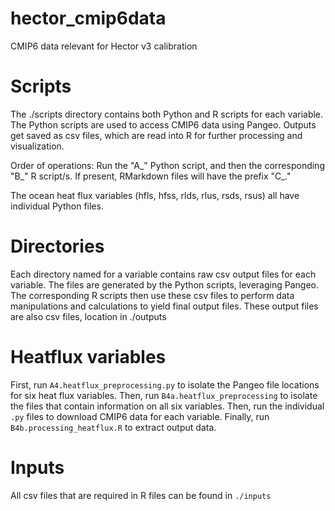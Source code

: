 # hector_cmip6data
CMIP6 data relevant for Hector v3 calibration

# Scripts
The ./scripts directory contains both Python and R scripts for each variable. The Python scripts are used to access CMIP6 data using Pangeo. Outputs get saved as csv files, which are read into R for further processing and visualization. 

Order of operations: Run the "A_" Python script, and then the corresponding "B_" R script/s. If present, RMarkdown files will have the prefix "C_."

The ocean heat flux variables (hfls, hfss, rlds, rlus, rsds, rsus) all have individual Python files. 

# Directories
Each directory named for a variable contains raw csv output files for each variable. The files are generated by the Python scripts, leveraging Pangeo. The corresponding R scripts then use these csv files to perform data manipulations and calculations to yield final output files. These output files are also csv files, location in ./outputs

# Heatflux variables
First, run `A4.heatflux_preprocessing.py` to isolate the Pangeo file locations for six heat flux variables. Then, run `B4a.heatflux_preprocessing` to isolate the files that contain information on all six variables. Then, run the individual `.py` files to download CMIP6 data for each variable. Finally, run `B4b.processing_heatflux.R` to extract output data. 

# Inputs
All csv files that are required in R files can be found in `./inputs`
